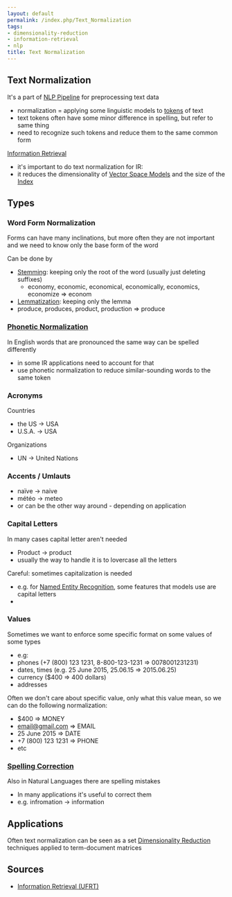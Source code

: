 ```yaml
---
layout: default
permalink: /index.php/Text_Normalization
tags:
- dimensionality-reduction
- information-retrieval
- nlp
title: Text Normalization
---
```

## Text Normalization
It's a part of [NLP Pipeline](NLP_Pipeline) for preprocessing text data 
- normalization = applying some linguistic models to [tokens](Tokenization) of text
- text tokens often have some minor difference in spelling, but refer to same thing
- need to recognize such tokens and reduce them to the same common form


[Information Retrieval](Information_Retrieval)
- it's important to do text normalization for IR:
- it reduces the dimensionality of [Vector Space Models](Vector_Space_Models) and the size of the [Index](Inverted_Index)


## Types
### Word Form Normalization
Forms can have many inclinations, but more often they are not important and we need to know only the base form of the word

Can be done by
- [Stemming](Stemming): keeping only the root of the word (usually just deleting suffixes)
  - economy, economic, economical, economically, economics, economize => econom
- [Lemmatization](Lemmatization): keeping only the lemma
- produce, produces, product, production => produce



### [Phonetic Normalization](Phonetic_Normalization)
In English words that are pronounced the same way can be spelled differently
- in some IR applications need to account for that 
- use phonetic normalization to reduce similar-sounding words to the same token


### Acronyms
Countries
- the US -> USA
- U.S.A. -> USA

Organizations
- UN -> United Nations


### Accents / Umlauts
- naïve -> naive
- météo -> meteo
- or can be the other way around - depending on application



### Capital Letters
In many cases capital letter aren't needed
- Product -> product
- usually the way to handle it is to lovercase all the letters


Careful: sometimes capitalization is needed
- e.g. for [Named Entity Recognition](Named_Entity_Recognition), some features that models use are capital letters
- 


### Values
Sometimes we want to enforce some specific format on some values of some types
- e.g:
- phones (+7 (800) 123 1231, 8-800-123-1231 => 0078001231231)
- dates, times (e.g. 25 June 2015, 25.06.15 => 2015.06.25)
- currency (\$400 => 400 dollars)
- addresses


Often we don't care about specific value, only what this value mean, so we can do the following normalization:
- \$400 => MONEY
- email@gmail.com => EMAIL
- 25 June 2015 => DATE
- +7 (800) 123 1231 => PHONE
- etc



### [Spelling Correction](Spelling_Correction)
Also in Natural Languages there are spelling mistakes
- In many applications it's useful to correct them
- e.g. infromation -> information



## Applications
Often text normalization can be seen as a set [Dimensionality Reduction](Dimensionality_Reduction) techniques applied to term-document matrices


## Sources
- [Information Retrieval (UFRT)](Information_Retrieval_(UFRT))
